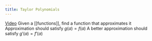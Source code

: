 ```yaml
---
title: Taylor Polynomials
---
```


[Video](https://www.youtube.com/watch?v=3d6DsjIBzJ4)
Given a [[functions]], find a function that approximates it
Approximation should satisfy $g(a) = f(a)$
A better approximation should satisfy $g'(a)=f'(a)$